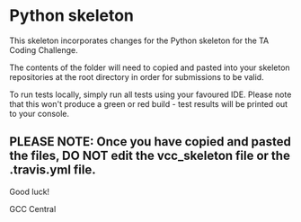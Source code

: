 # Python skeleton

This skeleton incorporates changes for the Python skeleton for the TA Coding Challenge.

The contents of the folder will need to copied and pasted into your skeleton repositories at the root directory in order for submissions to be valid.

To run tests locally, simply run all tests using your favoured IDE. Please note that this won't produce a green or red build - test results will be printed out to your console.

## PLEASE NOTE: Once you have copied and pasted the files, DO NOT edit the vcc_skeleton file or the .travis.yml file.

Good luck!

GCC Central

